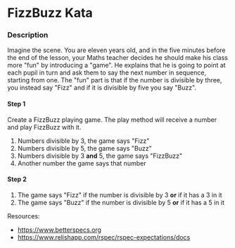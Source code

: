 # FizzBuzz Kata

### Description

Imagine the scene. You are eleven years old, and in the five minutes before the end of the lesson, your Maths teacher decides he should make his class more "fun" by introducing a "game". He explains that he is going to point at each pupil in turn and ask them to say the next number in sequence, starting from one. The "fun" part is that if the number is divisible by three, you instead say "Fizz" and if it is divisible by five you say "Buzz".

#### Step 1

Create a FizzBuzz playing game. The play method will receive a number and play FizzBuzz with it. 

1. Numbers divisible by 3, the game says "Fizz"
2. Numbers divisible by 5, the game says "Buzz"
3. Numbers divisible by 3 **and** 5, the game says "FizzBuzz"
4. Another number the game says that number

#### Step 2

1. The game says "Fizz" if the number is divisible by 3 **or** if it has a 3 in it
2. The game says "Buzz" if the number is divisible by 5 **or** if it has a 5 in it

Resources:

- https://www.betterspecs.org
- https://www.relishapp.com/rspec/rspec-expectations/docs
